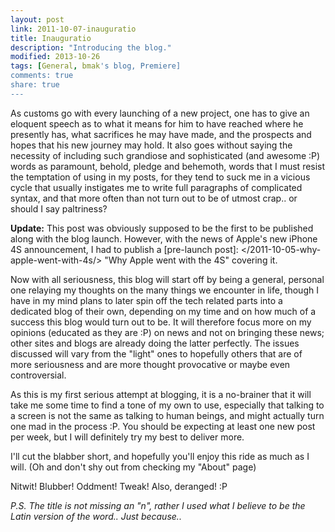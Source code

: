 ```yaml
---
layout: post
link: 2011-10-07-inauguratio
title: Inauguratio
description: "Introducing the blog."
modified: 2013-10-26
tags: [General, bmak's blog, Premiere]
comments: true
share: true
---
```


As customs go with every launching of a new project, one has to give an eloquent speech as to what it means for him to have reached where he presently has, what sacrifices he may have made, and the prospects and hopes that his new journey may hold. It also goes without saying the necessity of including such grandiose and sophisticated (and awesome :P) words as paramount, behold, pledge and behemoth, words that I must resist the temptation of using in my posts, for they tend to suck me in a vicious cycle that usually instigates me to write full paragraphs  of complicated syntax, and that more often than not turn out to be of utmost crap.. or should I say paltriness?

**Update:** This post was obviously supposed to be the first to be published along with the blog launch. However, with the news of Apple's new iPhone 4S announcement, I had to publish a [pre-launch post]: </2011-10-05-why-apple-went-with-4s/> "Why Apple went with the 4S" covering it.

Now with all seriousness, this blog will start off by being a general, personal one relaying my thoughts on the many things we encounter in life, though I have in my mind plans to later spin off the tech related parts into a dedicated blog of their own, depending on my time and on how much of a success this blog would turn out to be. It will therefore focus more on my opinions (educated as they are :P) on news and not on bringing these news; other sites and blogs are already doing the latter perfectly. The issues discussed will vary from the "light" ones to hopefully others that are of more seriousness and are more thought provocative or maybe even controversial.

As this is my first serious attempt at blogging, it is a no-brainer that it will take me some time to find a tone of my own to use, especially that talking to a screen is not the same as talking to human beings, and might actually turn one mad in the process :P. You should be expecting at least one new post per week, but I will definitely try my best to deliver more.

I'll cut the blabber short, and hopefully you'll enjoy this ride as much as I will. (Oh and don't shy out from checking my "About" page)

Nitwit! Blubber! Oddment! Tweak!
Also, deranged! :P

*P.S. The title is not missing an "n", rather I used what I believe to be the Latin version of the word.. Just because..*
